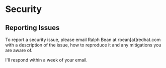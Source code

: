 # Security

## Reporting Issues

To report a security issue, please email Ralph Bean at rbean\[at\]redhat.com with a description of the issue, how to reproduce it and any mitigations you are aware of.

I'll respond within a week of your email.

